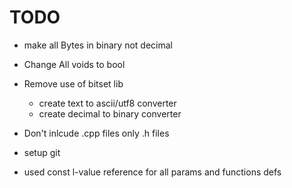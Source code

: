# TODO

- make all Bytes in binary not decimal
- Change All voids to bool

- Remove use of bitset lib
  -   create text to ascii/utf8 converter
  -   create decimal to binary converter

- Don't inlcude .cpp files only .h files

- setup git
- used const l-value reference for all params and functions defs
